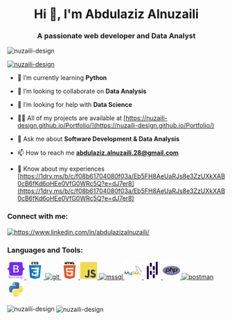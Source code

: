 

<h1 align="center">Hi 👋, I'm Abdulaziz Alnuzaili</h1>
<h3 align="center">A passionate web developer and Data Analyst</h3>

<p align="left"> <img src="https://komarev.com/ghpvc/?username=nuzaili-design&label=Profile%20views&color=0e75b6&style=flat" alt="nuzaili-design" /> </p>

<p align="left"> <a href="https://github.com/ryo-ma/github-profile-trophy"><img src="https://github-profile-trophy.vercel.app/?username=nuzaili-design" alt="nuzaili-design" /></a> </p>

- 🌱 I’m currently learning **Python**

- 👯 I’m looking to collaborate on **Data Analysis**

- 🤝 I’m looking for help with **Data Science**

- 👨‍💻 All of my projects are available at [https://nuzaili-design.github.io/Portfolio/](https://nuzaili-design.github.io/Portfolio/)

- 💬 Ask me about **Software Development & Data Analysis**

- 📫 How to reach me **abdulaziz.alnuzaili.28@gmail.com**

- 📄 Know about my experiences [https://1drv.ms/b/c/f08b61704080f03a/Eb5FH8AeUaRJs8e3ZzUXkXAB0cB6fKd6oHEe0VfG0WRc5Q?e=dJ7er8](https://1drv.ms/b/c/f08b61704080f03a/Eb5FH8AeUaRJs8e3ZzUXkXAB0cB6fKd6oHEe0VfG0WRc5Q?e=dJ7er8)

<h3 align="left">Connect with me:</h3>
<p align="left">
<a href="https://linkedin.com/in/https://www.linkedin.com/in/abdulazizalnuzaili/" target="blank"><img align="center" src="https://raw.githubusercontent.com/rahuldkjain/github-profile-readme-generator/master/src/images/icons/Social/linked-in-alt.svg" alt="https://www.linkedin.com/in/abdulazizalnuzaili/" height="30" width="40" /></a>
</p>

<h3 align="left">Languages and Tools:</h3>
<p align="left"> <a href="https://getbootstrap.com" target="_blank" rel="noreferrer"> <img src="https://raw.githubusercontent.com/devicons/devicon/master/icons/bootstrap/bootstrap-plain-wordmark.svg" alt="bootstrap" width="40" height="40"/> </a> <a href="https://www.w3schools.com/css/" target="_blank" rel="noreferrer"> <img src="https://raw.githubusercontent.com/devicons/devicon/master/icons/css3/css3-original-wordmark.svg" alt="css3" width="40" height="40"/> </a> <a href="https://git-scm.com/" target="_blank" rel="noreferrer"> <img src="https://www.vectorlogo.zone/logos/git-scm/git-scm-icon.svg" alt="git" width="40" height="40"/> </a> <a href="https://www.w3.org/html/" target="_blank" rel="noreferrer"> <img src="https://raw.githubusercontent.com/devicons/devicon/master/icons/html5/html5-original-wordmark.svg" alt="html5" width="40" height="40"/> </a> <a href="https://developer.mozilla.org/en-US/docs/Web/JavaScript" target="_blank" rel="noreferrer"> <img src="https://raw.githubusercontent.com/devicons/devicon/master/icons/javascript/javascript-original.svg" alt="javascript" width="40" height="40"/> </a> <a href="https://www.microsoft.com/en-us/sql-server" target="_blank" rel="noreferrer"> <img src="https://www.svgrepo.com/show/303229/microsoft-sql-server-logo.svg" alt="mssql" width="40" height="40"/> </a> <a href="https://www.mysql.com/" target="_blank" rel="noreferrer"> <img src="https://raw.githubusercontent.com/devicons/devicon/master/icons/mysql/mysql-original-wordmark.svg" alt="mysql" width="40" height="40"/> </a> <a href="https://pandas.pydata.org/" target="_blank" rel="noreferrer"> <img src="https://raw.githubusercontent.com/devicons/devicon/2ae2a900d2f041da66e950e4d48052658d850630/icons/pandas/pandas-original.svg" alt="pandas" width="40" height="40"/> </a> <a href="https://www.php.net" target="_blank" rel="noreferrer"> <img src="https://raw.githubusercontent.com/devicons/devicon/master/icons/php/php-original.svg" alt="php" width="40" height="40"/> </a> <a href="https://postman.com" target="_blank" rel="noreferrer"> <img src="https://www.vectorlogo.zone/logos/getpostman/getpostman-icon.svg" alt="postman" width="40" height="40"/> </a> <a href="https://www.python.org" target="_blank" rel="noreferrer"> <img src="https://raw.githubusercontent.com/devicons/devicon/master/icons/python/python-original.svg" alt="python" width="40" height="40"/> </a> </p>

<p><img align="left" src="https://github-readme-stats.vercel.app/api/top-langs?username=nuzaili-design&show_icons=true&locale=en&layout=compact" alt="nuzaili-design" /></p>

<p>&nbsp;<img align="center" src="https://github-readme-stats.vercel.app/api?username=nuzaili-design&show_icons=true&locale=en" alt="nuzaili-design" /></p>

